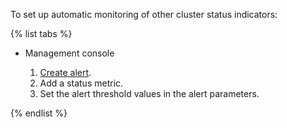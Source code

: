 To set up automatic monitoring of other cluster status indicators:

{% list tabs %}

- Management console

    1. [Create alert](../../monitoring/operations/alert/create-alert.md).
    1. Add a status metric.
    1. Set the alert threshold values in the alert parameters.

{% endlist %}
